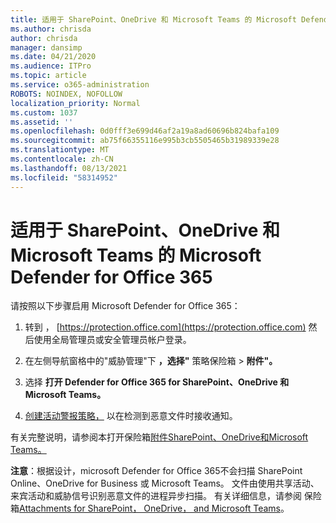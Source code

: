 ```yaml
---
title: 适用于 SharePoint、OneDrive 和 Microsoft Teams 的 Microsoft Defender for Office 365
ms.author: chrisda
author: chrisda
manager: dansimp
ms.date: 04/21/2020
ms.audience: ITPro
ms.topic: article
ms.service: o365-administration
ROBOTS: NOINDEX, NOFOLLOW
localization_priority: Normal
ms.custom: 1037
ms.assetid: ''
ms.openlocfilehash: 0d0fff3e699d46af2a19a8ad60696b824bafa109
ms.sourcegitcommit: ab75f66355116e995b3cb5505465b31989339e28
ms.translationtype: MT
ms.contentlocale: zh-CN
ms.lasthandoff: 08/13/2021
ms.locfileid: "58314952"
---
```

# <a name="microsoft-defender-for-office-365-for-sharepoint-onedrive-and-microsoft-teams"></a>适用于 SharePoint、OneDrive 和 Microsoft Teams 的 Microsoft Defender for Office 365

请按照以下步骤启用 Microsoft Defender for Office 365：

1. 转到 ， [https://protection.office.com](https://protection.office.com) 然后使用全局管理员或安全管理员帐户登录。

2. 在左侧导航窗格中的"威胁管理"下 **，选择"** 策略保险箱 \> **附件"。**

3. 选择 **打开 Defender for Office 365 for SharePoint、OneDrive 和 Microsoft Teams。**

4. [创建活动警报策略，](https://docs.microsoft.com/microsoft-365/compliance/create-activity-alerts) 以在检测到恶意文件时接收通知。

有关完整说明，请参阅本打开保险箱[附件SharePoint、OneDrive和Microsoft Teams。](https://docs.microsoft.com/microsoft-365/security/office-365-security/turn-on-atp-for-spo-odb-and-teams)

**注意**：根据设计，microsoft Defender for Office 365不会扫描 SharePoint Online、OneDrive for Business 或 Microsoft Teams。 文件由使用共享活动、来宾活动和威胁信号识别恶意文件的进程异步扫描。 有关详细信息，请参阅 保险箱[Attachments for SharePoint， OneDrive， and Microsoft Teams](https://docs.microsoft.com/microsoft-365/security/office-365-security/atp-for-spo-odb-and-teams)。
